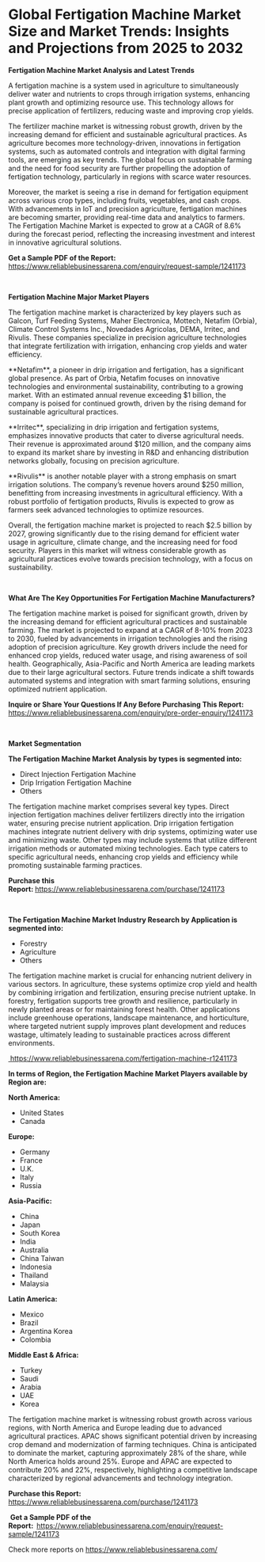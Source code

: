 <p><h1>Global Fertigation Machine Market Size and Market Trends: Insights and Projections from 2025 to 2032</h1></p><p><strong>Fertigation Machine Market Analysis and Latest Trends</strong></p>
<p><p>A fertigation machine is a system used in agriculture to simultaneously deliver water and nutrients to crops through irrigation systems, enhancing plant growth and optimizing resource use. This technology allows for precise application of fertilizers, reducing waste and improving crop yields. </p><p>The fertilizer machine market is witnessing robust growth, driven by the increasing demand for efficient and sustainable agricultural practices. As agriculture becomes more technology-driven, innovations in fertigation systems, such as automated controls and integration with digital farming tools, are emerging as key trends. The global focus on sustainable farming and the need for food security are further propelling the adoption of fertigation technology, particularly in regions with scarce water resources.</p><p>Moreover, the market is seeing a rise in demand for fertigation equipment across various crop types, including fruits, vegetables, and cash crops. With advancements in IoT and precision agriculture, fertigation machines are becoming smarter, providing real-time data and analytics to farmers. The Fertigation Machine Market is expected to grow at a CAGR of 8.6% during the forecast period, reflecting the increasing investment and interest in innovative agricultural solutions.</p></p>
<p><strong>Get a Sample PDF of the Report:&nbsp;</strong> <a href="https://www.reliablebusinessarena.com/enquiry/request-sample/1241173?utm_campaign=2621&utm_medium=2&utm_source=Github&utm_content=ia&utm_term=22022025&utm_id=fertigation-machine">https://www.reliablebusinessarena.com/enquiry/request-sample/1241173</a></p>
<p>&nbsp;</p>
<p><strong>Fertigation Machine Major Market Players</strong></p>
<p><p>The fertigation machine market is characterized by key players such as Galcon, Turf Feeding Systems, Maher Electronica, Mottech, Netafim (Orbia), Climate Control Systems Inc., Novedades Agricolas, DEMA, Irritec, and Rivulis. These companies specialize in precision agriculture technologies that integrate fertilization with irrigation, enhancing crop yields and water efficiency.</p><p>**Netafim**, a pioneer in drip irrigation and fertigation, has a significant global presence. As part of Orbia, Netafim focuses on innovative technologies and environmental sustainability, contributing to a growing market. With an estimated annual revenue exceeding $1 billion, the company is poised for continued growth, driven by the rising demand for sustainable agricultural practices.</p><p>**Irritec**, specializing in drip irrigation and fertigation systems, emphasizes innovative products that cater to diverse agricultural needs. Their revenue is approximated around $120 million, and the company aims to expand its market share by investing in R&D and enhancing distribution networks globally, focusing on precision agriculture.</p><p>**Rivulis** is another notable player with a strong emphasis on smart irrigation solutions. The company’s revenue hovers around $250 million, benefitting from increasing investments in agricultural efficiency. With a robust portfolio of fertigation products, Rivulis is expected to grow as farmers seek advanced technologies to optimize resources.</p><p>Overall, the fertigation machine market is projected to reach $2.5 billion by 2027, growing significantly due to the rising demand for efficient water usage in agriculture, climate change, and the increasing need for food security. Players in this market will witness considerable growth as agricultural practices evolve towards precision technology, with a focus on sustainability.</p></p>
<p>&nbsp;</p>
<p><strong>What Are The Key Opportunities For Fertigation Machine Manufacturers?</strong></p>
<p><p>The fertigation machine market is poised for significant growth, driven by the increasing demand for efficient agricultural practices and sustainable farming. The market is projected to expand at a CAGR of 8-10% from 2023 to 2030, fueled by advancements in irrigation technologies and the rising adoption of precision agriculture. Key growth drivers include the need for enhanced crop yields, reduced water usage, and rising awareness of soil health. Geographically, Asia-Pacific and North America are leading markets due to their large agricultural sectors. Future trends indicate a shift towards automated systems and integration with smart farming solutions, ensuring optimized nutrient application.</p></p>
<p><strong>Inquire or Share Your Questions If Any Before Purchasing This Report:</strong> <a href="https://www.reliablebusinessarena.com/enquiry/pre-order-enquiry/1241173?utm_campaign=2621&utm_medium=2&utm_source=Github&utm_content=ia&utm_term=22022025&utm_id=fertigation-machine">https://www.reliablebusinessarena.com/enquiry/pre-order-enquiry/1241173</a></p>
<p>&nbsp;</p>
<p><strong>Market Segmentation</strong></p>
<p><strong>The Fertigation Machine Market Analysis by types is segmented into:</strong></p>
<p><ul><li>Direct Injection Fertigation Machine</li><li>Drip Irrigation Fertigation Machine</li><li>Others</li></ul></p>
<p><p>The fertigation machine market comprises several key types. Direct injection fertigation machines deliver fertilizers directly into the irrigation water, ensuring precise nutrient application. Drip irrigation fertigation machines integrate nutrient delivery with drip systems, optimizing water use and minimizing waste. Other types may include systems that utilize different irrigation methods or automated mixing technologies. Each type caters to specific agricultural needs, enhancing crop yields and efficiency while promoting sustainable farming practices.</p></p>
<p><strong>Purchase this Report:&nbsp;</strong><a href="https://www.reliablebusinessarena.com/purchase/1241173?utm_campaign=2621&utm_medium=2&utm_source=Github&utm_content=ia&utm_term=22022025&utm_id=fertigation-machine">https://www.reliablebusinessarena.com/purchase/1241173</a></p>
<p>&nbsp;</p>
<p><strong>The Fertigation Machine Market Industry Research by Application is segmented into:</strong></p>
<p><ul><li>Forestry</li><li>Agriculture</li><li>Others</li></ul></p>
<p><p>The fertigation machine market is crucial for enhancing nutrient delivery in various sectors. In agriculture, these systems optimize crop yield and health by combining irrigation and fertilization, ensuring precise nutrient uptake. In forestry, fertigation supports tree growth and resilience, particularly in newly planted areas or for maintaining forest health. Other applications include greenhouse operations, landscape maintenance, and horticulture, where targeted nutrient supply improves plant development and reduces wastage, ultimately leading to sustainable practices across different environments.</p></p>
<p><a href="https://www.reliablebusinessarena.com/fertigation-machine-r1241173?utm_campaign=2621&utm_medium=2&utm_source=Github&utm_content=ia&utm_term=22022025&utm_id=fertigation-machine">&nbsp;https://www.reliablebusinessarena.com/fertigation-machine-r1241173</a></p>
<p><strong>In terms of Region, the Fertigation Machine Market Players available by Region are:</strong></p>
<p>
    <p> <strong> North America: </strong>
        <ul>
            <li>United States</li>
            <li>Canada</li>
        </ul>
        </p> 
    <p> <strong> Europe: </strong>
        <ul>
            <li>Germany</li>
            <li>France</li>
            <li>U.K.</li>
            <li>Italy</li>
            <li>Russia</li>
        </ul>
        </p> 
    <p> <strong> Asia-Pacific: </strong>
        <ul>
            <li>China</li>
            <li>Japan</li>
            <li>South Korea</li>
            <li>India</li>
            <li>Australia</li>
            <li>China Taiwan</li>
            <li>Indonesia</li>
            <li>Thailand</li>
            <li>Malaysia</li>
        </ul>
        </p> 
    <p> <strong> Latin America: </strong>
        <ul>
            <li>Mexico</li>
            <li>Brazil</li>
            <li>Argentina Korea</li>
            <li>Colombia</li>
        </ul>
        </p> 
    <p> <strong> Middle East & Africa: </strong>
        <ul>
            <li>Turkey</li>
            <li>Saudi</li>
            <li>Arabia</li>
            <li>UAE</li>
            <li>Korea</li>
        </ul>
    </p>
    </p>
<p><p>The fertigation machine market is witnessing robust growth across various regions, with North America and Europe leading due to advanced agricultural practices. APAC shows significant potential driven by increasing crop demand and modernization of farming techniques. China is anticipated to dominate the market, capturing approximately 28% of the share, while North America holds around 25%. Europe and APAC are expected to contribute 20% and 22%, respectively, highlighting a competitive landscape characterized by regional advancements and technology integration.</p></p>
<p><strong>Purchase this Report: </strong><a href="https://www.reliablebusinessarena.com/purchase/1241173?utm_campaign=2621&utm_medium=2&utm_source=Github&utm_content=ia&utm_term=22022025&utm_id=fertigation-machine">https://www.reliablebusinessarena.com/purchase/1241173</a></p>
<p>&nbsp;<strong>Get a Sample PDF of the Report:&nbsp;&nbsp;</strong><a href="https://www.reliablebusinessarena.com/enquiry/request-sample/1241173?utm_campaign=2621&utm_medium=2&utm_source=Github&utm_content=ia&utm_term=22022025&utm_id=fertigation-machine">https://www.reliablebusinessarena.com/enquiry/request-sample/1241173</a></p>
<p><strong></strong></p>
<p>Check more reports on <a href="https://www.reliablebusinessarena.com/?utm_campaign=2621&utm_medium=2&utm_source=Github&utm_content=ia&utm_term=22022025&utm_id=fertigation-machine">https://www.reliablebusinessarena.com/</a></p>